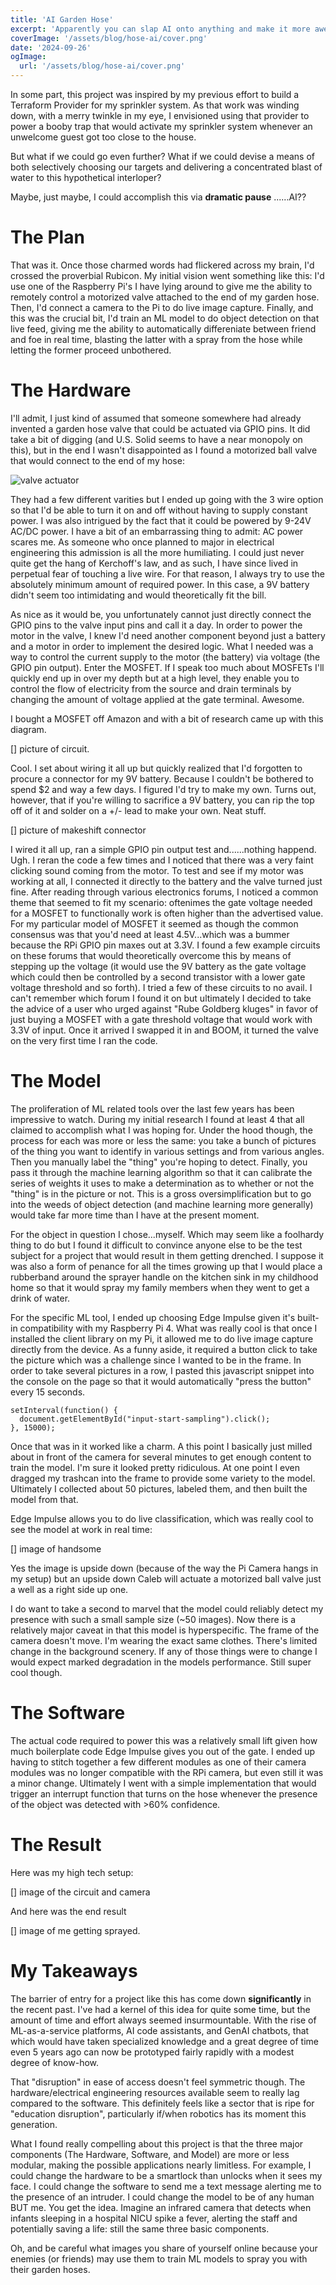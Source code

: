```yaml
---
title: 'AI Garden Hose'
excerpt: 'Apparently you can slap AI onto anything and make it more awesome'
coverImage: '/assets/blog/hose-ai/cover.png'
date: '2024-09-26'
ogImage:
  url: '/assets/blog/hose-ai/cover.png'
---
```


In some part, this project was inspired by my previous effort to build a Terraform Provider for my sprinkler system. As that work was winding down, with a merry twinkle in my eye, I envisioned using that provider to power a booby trap that would activate my sprinkler system whenever an unwelcome guest got too close to the house. 

But what if we could go even further? What if we could devise a means of both selectively choosing our targets and delivering a concentrated blast of water to this hypothetical interloper? 

Maybe, just maybe, I could accomplish this via **dramatic pause** ......AI??

# The Plan
That was it. Once those charmed words had flickered across my brain, I'd crossed the proverbial Rubicon. My initial vision went something like this: I'd use one of the Raspberry Pi's I have lying around to give me the ability to remotely control a motorized valve attached to the end of my garden hose. Then, I'd connect a camera to the Pi to do live image capture. Finally, and this was the crucial bit, I'd train an ML model to do object detection on that live feed, giving me the ability to automatically differeniate between friend and foe in real time, blasting the latter with a spray from the hose while letting the former proceed unbothered. 

# The Hardware
I'll admit, I just kind of assumed that someone somewhere had already invented a garden hose valve that could be actuated via GPIO pins. It did take a bit of digging (and U.S. Solid seems to have a near monopoly on this), but in the end I wasn't disappointed as I found a motorized ball valve that would connect to the end of my hose:

![valve actuator](/assets/blog/hose-ai/valve.jpg)

They had a few different varities but I ended up going with the 3 wire option so that I'd be able to turn it on and off without having to supply constant power. I was also intrigued by the fact that it could be powered by 9-24V AC/DC power. I have a bit of an embarrassing thing to admit: AC power scares me. As someone who once planned to major in electrical engineering this admission is all the more humiliating. I could just never quite get the hang of Kerchoff's law, and as such, I have since lived in perpetual fear of touching a live wire. For that reason, I always try to use the absolutely minimum amount of required power. In this case, a 9V battery didn't seem too intimidating and would theoretically fit the bill. 

As nice as it would be, you unfortunately cannot just directly connect the GPIO pins to the valve input pins and call it a day. In order to power the motor in the valve, I knew I'd need another component beyond just a battery and a motor in order to implement the desired logic. What I needed was a way to control the current supply to the motor (the battery) via voltage (the GPIO pin output). Enter the MOSFET. If I speak too much about MOSFETs I'll quickly end up in over my depth but at a high level, they enable you to control the flow of electricity from the source and drain terminals by changing the amount of voltage applied at the gate terminal. Awesome. 

I bought a MOSFET off Amazon and with a bit of research came up with this diagram. 

[] picture of circuit. 

Cool. I set about wiring it all up but quickly realized that I'd forgotten to procure a connector for my 9V battery. Because I couldn't be bothered to spend $2 and way a few days. I figured I'd try to make my own. Turns out, however, that if you're willing to sacrifice a 9V battery, you can rip the top off of it and solder on a +/- lead to make your own. Neat stuff. 

[] picture of makeshift connector

I wired it all up, ran a simple GPIO pin output test and......nothing happend. Ugh. I reran the code a few times and I noticed that there was a very faint clicking sound coming from the motor. To test and see if my motor was working at all, I connected it directly to the battery and the valve turned just fine. After reading through various electronics forums, I noticed a common theme that seemed to fit my scenario: oftenimes the gate voltage needed for a MOSFET to functionally work is often higher than the advertised value. For my particular model of MOSFET it seemed as though the common consensus was that you'd need at least 4.5V...which was a bummer because the RPi GPIO pin maxes out at 3.3V. I found a few example circuits on these forums that would theoretically overcome this by means of stepping up the voltage (it would use the 9V battery as the gate voltage which could then be controlled by a second transistor with a lower gate voltage threshold and so forth). I tried a few of these circuits to no avail. I can't remember which forum I found it on but ultimately I decided to take the advice of a user who urged against "Rube Goldberg kluges" in favor of just buying a MOSFET with a gate threshold voltage that would work with 3.3V of input. Once it arrived I swapped it in and BOOM, it turned the valve on the very first time I ran the code. 

# The Model
The proliferation of ML related tools over the last few years has been impressive to watch. During my initial research I found at least 4 that all claimed to accomplish what I was hoping for. Under the hood though, the process for each was more or less the same: you take a bunch of pictures of the thing you want to identify in various settings and from various angles. Then you manually label the "thing" you're hoping to detect. Finally, you pass it through the machine learning algorithm so that it can calibrate the series of weights it uses to make a determination as to whether or not the "thing" is in the picture or not. This is a gross oversimplification but to go into the weeds of object detection (and machine learning more generally) would take far more time than I have at the present moment. 

For the object in question I chose...myself. Which may seem like a foolhardy thing to do but I found it difficult to convince anyone else to be the test subject for a project that would result in them getting drenched. I suppose it was also a form of penance for all the times growing up that I would place a rubberband around the sprayer handle on the kitchen sink in my childhood home so that it would spray my family members when they went to get a drink of water. 

For the specific ML tool, I ended up choosing Edge Impulse given it's built-in compatibility with my Raspberry Pi 4. What was really cool is that once I installed the client library on my Pi, it allowed me to do live image capture directly from the device. As a funny aside, it required a button click to take the picture which was a challenge since I wanted to be in the frame. In order to take several pictures in a row, I pasted this javascript snippet into the console on the page so that it would automatically "press the button" every 15 seconds.

```
setInterval(function() { 
  document.getElementById("input-start-sampling").click(); 
}, 15000);
```

Once that was in it worked like a charm. A this point I basically just milled about in front of the camera for several minutes to get enough content to train the model. I'm sure it looked pretty ridiculous. At one point I even dragged my trashcan into the frame to provide some variety to the model. Ultimately I collected about 50 pictures, labeled them, and then built the model from that. 

Edge Impulse allows you to do live classification, which was really cool to see the model at work in real time: 

[] image of handsome

Yes the image is upside down (because of the way the Pi Camera hangs in my setup) but an upside down Caleb will actuate a motorized ball valve just a well as a right side up one. 

I do want to take a second to marvel that the model could reliably detect my presence with such a small sample size (~50 images). Now there is a relatively major caveat in that this model is hyperspecific. The frame of the camera doesn't move. I'm wearing the exact same clothes. There's limited change in the background scenery. If any of those things were to change I would expect marked degradation in the models performance. Still super cool though. 

# The Software
The actual code required to power this was a relatively small lift given how much boilerplate code Edge Impulse gives you out of the gate. I ended up having to stitch together a few different modules as one of their camera modules was no longer compatible with the RPi camera, but even still it was a minor change. Ultimately I went with a simple implementation that would trigger an interrupt function that turns on the hose whenever the presence of the object was detected with >60% confidence. 

# The Result
Here was my high tech setup:

[] image of the circuit and camera

And here was the end result

[] image of me getting sprayed. 

# My Takeaways
The barrier of entry for a project like this has come down **significantly** in the recent past. I've had a kernel of this idea for quite some time, but the amount of time and effort always seemed insurmountable. With the rise of ML-as-a-service platforms, AI code assistants, and GenAI chatbots, that which would have taken specialized knowledge and a great degree of time even 5 years ago can now be prototyped fairly rapidly with a modest degree of know-how. 

That "disruption" in ease of access doesn't feel symmetric though. The hardware/electrical engineering resources available seem to really lag compared to the software. This definitely feels like a sector that is ripe for "education disruption", particularly if/when robotics has its moment this generation. 

What I found really compelling about this project is that the three major components (The Hardware, Software, and Model) are more or less modular, making the possible applications nearly limitless. For example, I could change the hardware to be a smartlock than unlocks when it sees my face. I could change the software to send me a text message alerting me to the presence of an intruder. I could change the model to be of any human BUT me. You get the idea. Imagine an infrared camera that detects when infants sleeping in a hospital NICU spike a fever, alerting the staff and potentially saving a life: still the same three basic components. 

Oh, and be careful what images you share of yourself online because your enemies (or friends) may use them to train ML models to spray you with their garden hoses. 


